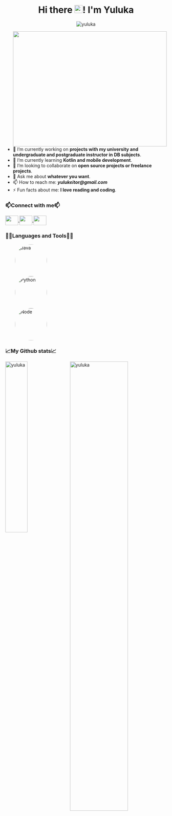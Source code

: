 <link href="https://cdn.jsdelivr.net/npm/bootstrap@5.3.3/dist/css/bootstrap.min.css" rel="stylesheet" integrity="sha384-QWTKZyjpPEjISv5WaRU9OFeRpok6YctnYmDr5pNlyT2bRjXh0JMhjY6hW+ALEwIH" crossorigin="anonymous">

<h1 align="center"> Hi there <img src="https://media.giphy.com/media/hvRJCLFzcasrR4ia7z/giphy.gif" width="25px">! I'm Yuluka </h1>

<p align="center"> <img src="https://komarev.com/ghpvc/?username=cuatrosr&label=Profile%20views&color=0e75b6&style=flat" alt="yuluka"> </p>
<img align="right" width="480px" height="360px" src="https://media.giphy.com/media/v1.Y2lkPTc5MGI3NjExMG5rbDR3bWZkeW40ZjUyYjdqejJ0dHJvZXFobHNtaHI0d3Izamo2ciZlcD12MV9pbnRlcm5hbF9naWZfYnlfaWQmY3Q9Zw/yYSSBtDgbbRzq/giphy.gif">

- 🔭 I’m currently working on **projects with my university and undergraduate and postgraduate instructor in DB subjects**.
- 🌱 I’m currently learning **Kotlin and mobile development**.
- 👯 I’m looking to collaborate on **open source projects or freelance projects**.
- 💬 Ask me about **whatever you want**.
- 📫 How to reach me: **_yulukeitor@gmail.com_**
- ⚡ Fun facts about me: **I love reading and coding**.

<h3> 📫Connect with me📫 </h3>
<p>
  <a href="https://api.whatsapp.com/send?phone=3127489843" target="_blank">
    <img align="center" src="https://raw.githubusercontent.com/rahuldkjain/github-profile-readme-generator/master/src/images/icons/Social/whatsapp.svg" height="30" width="40">
  </a>
  
  <a href="mailto:yulukeitor@gmail.com" target="_blank">
    <img align="center" src="https://upload.wikimedia.org/wikipedia/commons/7/7e/Gmail_icon_%282020%29.svg" height="30" width="40">
  </a>

  <a href="https://www.linkedin.com/in/yuluka-gigante-muriel-933a33254/" target="_blank">
    <img align="center" src="https://raw.githubusercontent.com/rahuldkjain/github-profile-readme-generator/master/src/images/icons/Social/linked-in-alt.svg" height="30" width="40">
  </a>
</p>

<h3> 👨‍💻Languages and Tools👨‍💻 </h3>

<div class="container d-flex mt-3 mb-5">
  <div class="row">
    <div class="col" style="padding-inline: 30px;">
      <div style="width: 100px; height: 100px;">
        <img src="https://upload.wikimedia.org/wikipedia/commons/thumb/4/47/Java_Black_icon.svg/1024px-Java_Black_icon.svg.png" alt="Java"  style="border-radius: 50%;width: 100px; height: 100px;">
        <div class="progress mt-2" role="progressbar" aria-label="Default striped example" aria-valuenow="10" aria-valuemin="0" aria-valuemax="100">
          <div class="progress-bar progress-bar-striped" style="width: 80%"></div>
        </div>
      </div>
    </div>
    <div class="col" style="padding-inline: 30px;">
      <div style="width: 100px; height: 100px;">
        <img src="https://upload.wikimedia.org/wikipedia/commons/thumb/c/c3/Python-logo-notext.svg/800px-Python-logo-notext.svg.png" alt="Python"  style="border-radius: 50%;width: 100px; height: 100px;">
        <div class="progress mt-2" role="progressbar" aria-label="Default striped example" aria-valuenow="10" aria-valuemin="0" aria-valuemax="100">
          <div class="progress-bar progress-bar-striped" style="width: 80%"></div>
        </div>
      </div>
    </div>
    <div class="col" style="padding-inline: 30px;">
      <div style="width: 100px; height: 100px;">
        <img src="https://upload.wikimedia.org/wikipedia/commons/thumb/d/d9/Node.js_logo.svg/1920px-Node.js_logo.svg.png" alt="Node"  style="border-radius: 50%;width: 100px; height: 100px;">
        <div class="progress mt-2" role="progressbar" aria-label="Default striped example" aria-valuenow="10" aria-valuemin="0" aria-valuemax="100">
          <div class="progress-bar progress-bar-striped" style="width: 60%"></div>
        </div>
      </div>
    </div>
    
  </div>
</div>

<h3> 📈My Github stats📈 </h3>
<img align="right" src="https://github-readme-stats.vercel.app/api?username=yuluka&show_icons=true&theme=react&include_all_commits=true&locale=en" alt="yuluka" width="60%">

<img src="https://github-readme-stats.vercel.app/api/top-langs?username=yuluka&show_icons=true&theme=react&include_all_commits=true&locale=en&layout=compact" alt="yuluka" width="37%">


